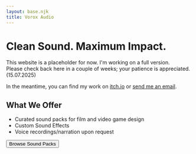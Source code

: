 ```yaml
---
layout: base.njk
title: Vorox Audio
---
```


# Clean Sound. Maximum Impact.

This website is a placeholder for now. I'm working on a full version.  
Please check back here in a couple of weeks; your patience is appreciated.  
(15.07.2025)

In the meantime, you can find my work on [itch.io](https://voroxaudio.itch.io/) or [send me an email](mailto:hello@voroxaudio.de).

## What We Offer

- Curated sound packs for film and video game design
- Custom Sound Effects  
- Voice recordings/narration upon request

<a href="https://voroxaudio.itch.io/">
	<button class="cta">Browse Sound Packs</button>
</a>

